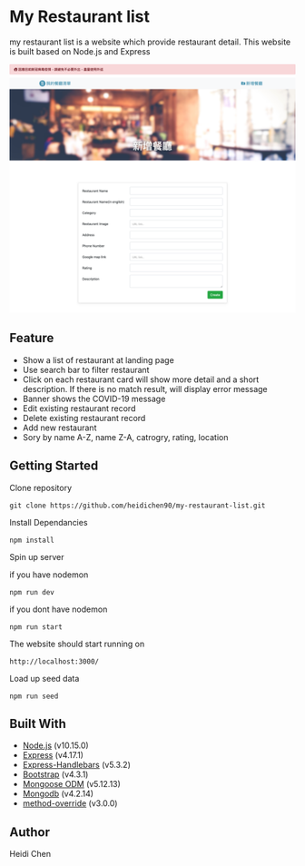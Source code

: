 # My Restaurant list

my restaurant list is a website which provide restaurant detail. This website is built based on Node.js and Express

![](images/my-redtaurant-list2.png)

## Feature

- Show a list of restaurant at landing page
- Use search bar to filter restaurant
- Click on each restaurant card will show more detail and a short description. If there is no match result, will display error message
- Banner shows the COVID-19 message
- Edit existing restaurant record
- Delete existing restaurant record
- Add new restaurant
- Sory by name A-Z, name Z-A, catrogry, rating, location

## Getting Started

Clone repository

    git clone https://github.com/heidichen90/my-restaurant-list.git

Install Dependancies

    npm install

Spin up server

if you have nodemon

    npm run dev

if you dont have nodemon

    npm run start

The website should start running on

    http://localhost:3000/

Load up seed data

    npm run seed

## Built With

- [Node.js](https://nodejs.org/en/) (v10.15.0)
- [Express](https://expressjs.com/) (v4.17.1)
- [Express-Handlebars](https://www.npmjs.com/package/express-handlebars) (v5.3.2)
- [Bootstrap](https://getbootstrap.com/) (v4.3.1)
- [Mongoose ODM](https://mongoosejs.com/) (v5.12.13)
- [Mongodb](https://www.mongodb.com/) (v4.2.14)
- [method-override](https://www.npmjs.com/package/method-override) (v3.0.0)

## Author

Heidi Chen
